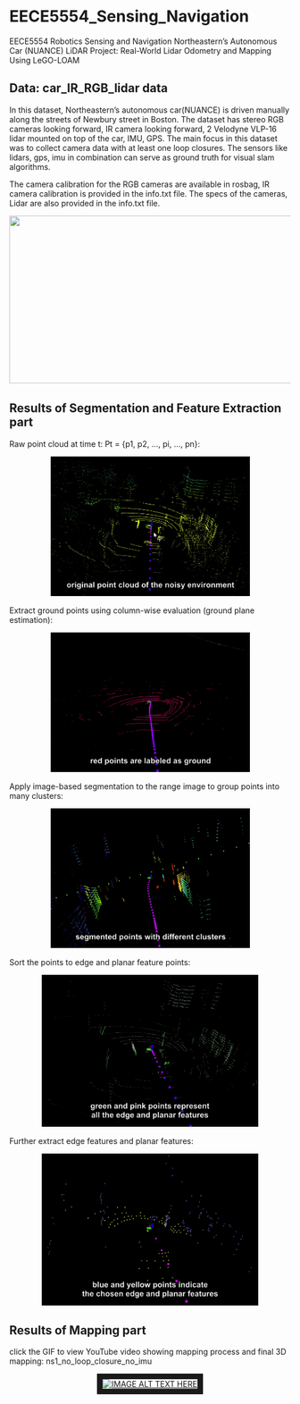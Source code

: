 # EECE5554_Sensing_Navigation
EECE5554 Robotics Sensing and Navigation Northeastern’s Autonomous Car (NUANCE) LiDAR Project: 
Real-World Lidar Odometry and Mapping Using LeGO-LOAM

## Data: car_IR_RGB_lidar data

In this dataset, Northeastern’s autonomous car(NUANCE) is driven manually along the streets of Newbury street in Boston. The dataset has stereo RGB cameras looking forward, IR camera looking forward, 2 Velodyne VLP-16 lidar mounted on top of the car, IMU, GPS. The main focus in this dataset was to collect camera data with at least one  loop closures. The sensors like lidars, gps, imu in combination can serve as ground truth for visual slam algorithms.

The camera calibration for the RGB cameras are available in rosbag, IR camera calibration is provided in the info.txt file. The specs of the cameras, Lidar are also provided in the info.txt file.

<p align="center">
<img src="https://github.com/seanxu889/EECE5554_Sensing_Navigation/blob/master/Data/car_IR_RGB_lidar_data_screenshot.png" height="300" width="600">
</p>

## Results of Segmentation and Feature Extraction part

Raw point cloud at time t: Pt = {p1, p2, …, pi, …, pn}:
<p align="center">
<img src="https://github.com/seanxu889/EECE5554_RSN/blob/master/results/2a_raw2.gif">      
</p>
      
Extract ground points using column-wise evaluation (ground plane estimation):
<p align="center">
<img src="https://github.com/seanxu889/EECE5554_RSN/blob/master/results/2b_ground2.gif"> 
</p>

Apply image-based segmentation to the range image to group points into many clusters:
<p align="center">
<img src="https://github.com/seanxu889/EECE5554_RSN/blob/master/results/2b_seg2.gif"> 
</p>

Sort the points to edge and planar feature points:
<p align="center">
<img src="https://github.com/seanxu889/EECE5554_RSN/blob/master/results/2d.gif"> 
</p>

Further extract edge features and planar features:
<p align="center">
<img src="https://github.com/seanxu889/EECE5554_RSN/blob/master/results/2c.gif"> 
</p>

## Results of Mapping part
click the GIF to view YouTube video showing mapping process and final 3D mapping: ns1_no_loop_closure_no_imu

<div align="center">
      <a href="http://www.youtube.com/watch?feature=player_embedded&v=ZVJjqH2R0SQ
" target="_blank">
      <img 
       src="https://github.com/seanxu889/EECE5554_RSN/blob/master/results/overview1.gif" 
       alt="IMAGE ALT TEXT HERE" width="560" height="360" border="10" />
       </a>
     </div>
